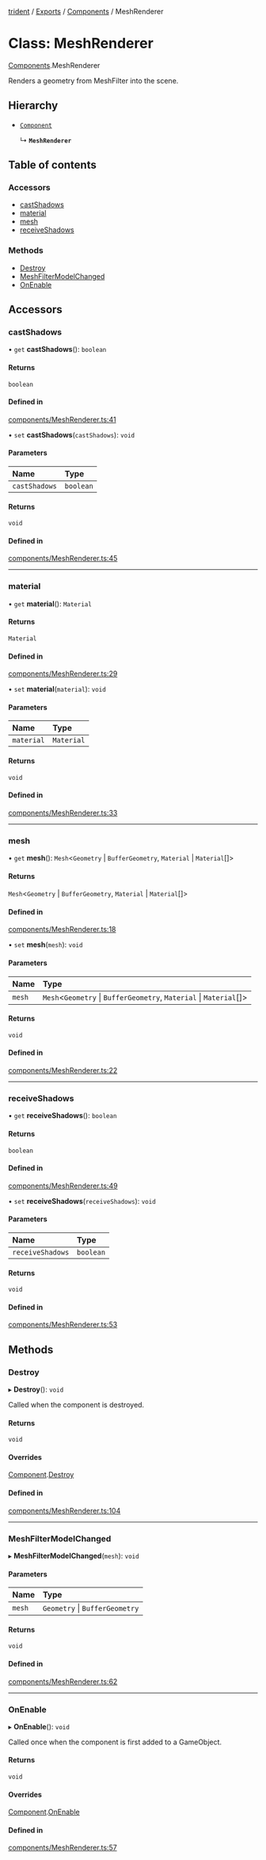 [trident](../README.md) / [Exports](../modules.md) / [Components](../modules/Components.md) / MeshRenderer

# Class: MeshRenderer

[Components](../modules/Components.md).MeshRenderer

Renders a geometry from MeshFilter into the scene.

## Hierarchy

- [`Component`](Components.Component.md)

  ↳ **`MeshRenderer`**

## Table of contents

### Accessors

- [castShadows](Components.MeshRenderer.md#castshadows)
- [material](Components.MeshRenderer.md#material)
- [mesh](Components.MeshRenderer.md#mesh)
- [receiveShadows](Components.MeshRenderer.md#receiveshadows)

### Methods

- [Destroy](Components.MeshRenderer.md#destroy)
- [MeshFilterModelChanged](Components.MeshRenderer.md#meshfiltermodelchanged)
- [OnEnable](Components.MeshRenderer.md#onenable)

## Accessors

### castShadows

• `get` **castShadows**(): `boolean`

#### Returns

`boolean`

#### Defined in

[components/MeshRenderer.ts:41](https://github.com/AIFanatic/Trident/blob/8a19b43/src/components/MeshRenderer.ts#L41)

• `set` **castShadows**(`castShadows`): `void`

#### Parameters

| Name | Type |
| :------ | :------ |
| `castShadows` | `boolean` |

#### Returns

`void`

#### Defined in

[components/MeshRenderer.ts:45](https://github.com/AIFanatic/Trident/blob/8a19b43/src/components/MeshRenderer.ts#L45)

___

### material

• `get` **material**(): `Material`

#### Returns

`Material`

#### Defined in

[components/MeshRenderer.ts:29](https://github.com/AIFanatic/Trident/blob/8a19b43/src/components/MeshRenderer.ts#L29)

• `set` **material**(`material`): `void`

#### Parameters

| Name | Type |
| :------ | :------ |
| `material` | `Material` |

#### Returns

`void`

#### Defined in

[components/MeshRenderer.ts:33](https://github.com/AIFanatic/Trident/blob/8a19b43/src/components/MeshRenderer.ts#L33)

___

### mesh

• `get` **mesh**(): `Mesh`<`Geometry` \| `BufferGeometry`, `Material` \| `Material`[]\>

#### Returns

`Mesh`<`Geometry` \| `BufferGeometry`, `Material` \| `Material`[]\>

#### Defined in

[components/MeshRenderer.ts:18](https://github.com/AIFanatic/Trident/blob/8a19b43/src/components/MeshRenderer.ts#L18)

• `set` **mesh**(`mesh`): `void`

#### Parameters

| Name | Type |
| :------ | :------ |
| `mesh` | `Mesh`<`Geometry` \| `BufferGeometry`, `Material` \| `Material`[]\> |

#### Returns

`void`

#### Defined in

[components/MeshRenderer.ts:22](https://github.com/AIFanatic/Trident/blob/8a19b43/src/components/MeshRenderer.ts#L22)

___

### receiveShadows

• `get` **receiveShadows**(): `boolean`

#### Returns

`boolean`

#### Defined in

[components/MeshRenderer.ts:49](https://github.com/AIFanatic/Trident/blob/8a19b43/src/components/MeshRenderer.ts#L49)

• `set` **receiveShadows**(`receiveShadows`): `void`

#### Parameters

| Name | Type |
| :------ | :------ |
| `receiveShadows` | `boolean` |

#### Returns

`void`

#### Defined in

[components/MeshRenderer.ts:53](https://github.com/AIFanatic/Trident/blob/8a19b43/src/components/MeshRenderer.ts#L53)

## Methods

### Destroy

▸ **Destroy**(): `void`

Called when the component is destroyed.

#### Returns

`void`

#### Overrides

[Component](Components.Component.md).[Destroy](Components.Component.md#destroy)

#### Defined in

[components/MeshRenderer.ts:104](https://github.com/AIFanatic/Trident/blob/8a19b43/src/components/MeshRenderer.ts#L104)

___

### MeshFilterModelChanged

▸ **MeshFilterModelChanged**(`mesh`): `void`

#### Parameters

| Name | Type |
| :------ | :------ |
| `mesh` | `Geometry` \| `BufferGeometry` |

#### Returns

`void`

#### Defined in

[components/MeshRenderer.ts:62](https://github.com/AIFanatic/Trident/blob/8a19b43/src/components/MeshRenderer.ts#L62)

___

### OnEnable

▸ **OnEnable**(): `void`

Called once when the component is first added to a GameObject.

#### Returns

`void`

#### Overrides

[Component](Components.Component.md).[OnEnable](Components.Component.md#onenable)

#### Defined in

[components/MeshRenderer.ts:57](https://github.com/AIFanatic/Trident/blob/8a19b43/src/components/MeshRenderer.ts#L57)
